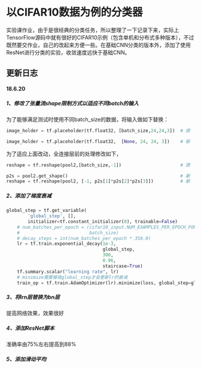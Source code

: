 # 以CIFAR10数据为例的分类器
实验课作业，由于是很经典的分类任务，所以整理了一下记录下来，实际上TensorFlow源码中就有很好的CIFAR10示例（包含单机和分布式多种版本），不过既然要交作业，自己的改起来方便一些。在基础CNN分类的版本外，添加了使用ResNet进行分类的实验，收敛速度远快于基础CNN。<br>
## 更新日志
#### 18.6.20
##### 1、修改了张量流shape限制方式以适应不同batch的输入
为了能够满足测试时使用不同batch_size的数据，将输入做如下替换：<br>
```python
image_holder = tf.placeholder(tf.float32, [batch_size,24,24,3])  # 原

image_holder = tf.placeholder(tf.float32,  [None, 24, 24, 3])    # 新
```
为了适应上面改动，全连接层前的处理修改如下，<br>
```python
reshape = tf.reshape(pool2,[batch_size,-1])                      # 原

p2s = pool2.get_shape()                                          # 新
reshape = tf.reshape(pool2, [-1, p2s[1]*p2s[2]*p2s[3]])          # 新
```
##### 2、添加了梯度衰减
```python
global_step = tf.get_variable(
        'global_step', [],
        initializer=tf.constant_initializer(0), trainable=False)
    # num_batches_per_epoch = (cifar10_input.NUM_EXAMPLES_PER_EPOCH_FOR_TRAIN /
    #                          batch_size)
    # decay_steps = int(num_batches_per_epoch * 350.0)
    lr = tf.train.exponential_decay(1e-3,
                                    global_step,
                                    300,
                                    0.96,
                                    staircase=True)
    tf.summary.scalar("learning rate", lr)
    # minimize需要接收global_step才会更新lr的衰减
    train_op = tf.train.AdamOptimizer(lr).minimize(loss, global_step=global_step)
```
##### 3、将lrn层替换为bn层
提高网络效果，效果很好
##### 4、添加ResNet脚本
准确率由75%左右提高到88%
##### 5、添加滑动平均
